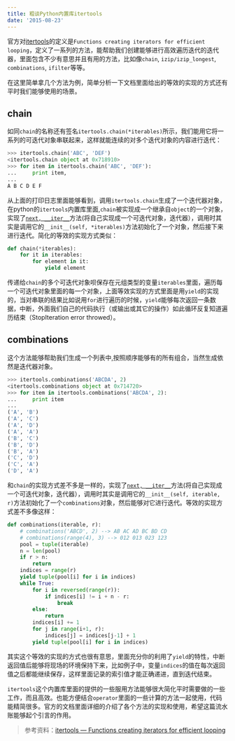 ```yaml
---
title: 粗谈Python内置库itertools
date: '2015-08-23'
---
```


官方对[itertools](https://docs.python.org/2/library/itertools.html#itertools.izip_longest)的定义是`Functions creating iterators for efficient looping`，定义了一系列的方法，能帮助我们创建能够进行高效遍历迭代的迭代器，里面包含不少有意思并且有用的方法，比如像`chain`, `izip/izip_longest`, `combinations`, `ifilter`等等。

在这里简单拿几个方法为例，简单分析一下文档里面给出的等效的实现的方式还有平时我们能够使用的场景。

## chain

如同`chain`的名称还有签名`itertools.chain(*iterables)`所示，我们能用它将一系列的可迭代对象串联起来，这样就能连续的对多个迭代对象的内容进行迭代：

```python
>>> itertools.chain('ABC', 'DEF')
<itertools.chain object at 0x718910>
>>> for item in itertools.chain('ABC', 'DEF'):
...     print item,
...
A B C D E F
```

从上面的打印日志里面能够看到，调用`itertools.chain`生成了一个迭代器对象，在python的`itertools`内置库里面,`chain`被实现成一个继承自`object`的一个对象，实现了[`next, __iter__`](http://www.jianshu.com/p/d3fb22de98ee)方法(将自己实现成一个可迭代对象，迭代器），调用时其实是调用它的`__init__(self, *iterables)`方法初始化了一个对象，然后接下来进行迭代。简化的等效的实现方式类似：

```python
def chain(*iterables):
    for it in iterables:
        for element in it:
            yield element
```
传递给`chain`的多个可迭代对象呗保存在元组类型的变量`iterables`里面，遍历每一个可迭代对象里面的每一个对象，上面等效实现的方式里面是用`yield`的实现的，当对串联的结果比如说用`for`进行遍历的时候，`yield`能够每次返回一条数据，中断，外面我们自己的代码执行（或输出或其它的操作）如此循环反复知道遍历结束（StopIteration error throwed）。

## combinations

这个方法能够帮助我们生成一个列表中,按照顺序能够有的所有组合，当然生成依然是迭代器对象。

```python
>>> itertools.combinations('ABCDA', 2)
<itertools.combinations object at 0x714720>
>>> for item in itertools.combinations('ABCDA', 2):
...     print item
...
('A', 'B')
('A', 'C')
('A', 'D')
('A', 'A')
('B', 'C')
('B', 'D')
('B', 'A')
('C', 'D')
('C', 'A')
('D', 'A')
```
和`chain`的实现方式差不多是一样的，实现了[`next, __iter__`](http://www.jianshu.com/p/d3fb22de98ee)方法(将自己实现成一个可迭代对象，迭代器），调用时其实是调用它的`__init__(self, iterable, r)`方法初始化了一个`combinations`对象，然后能够对它进行迭代。等效的实现方式差不多像这样：

```python
def combinations(iterable, r):
    # combinations('ABCD', 2) --> AB AC AD BC BD CD
    # combinations(range(4), 3) --> 012 013 023 123
    pool = tuple(iterable)
    n = len(pool)
    if r > n:
        return
    indices = range(r)
    yield tuple(pool[i] for i in indices)
    while True:
        for i in reversed(range(r)):
            if indices[i] != i + n - r:
                break
        else:
            return
        indices[i] += 1
        for j in range(i+1, r):
            indices[j] = indices[j-1] + 1
        yield tuple(pool[i] for i in indices)
```

其实这个等效的实现的方式也很有意思，里面充分你的利用了`yield`的特性，中断返回值后能够将现场的环境保持下来，比如例子中，变量`indices`的值在每次返回值之后都能继续保存，这样里面记录的索引值才能正确递进，直到迭代结束。

`itertools`这个内置库里面的提供的一些服用方法能够很大简化平时需要做的一些工作，而且高效。也能方便结合`operator`里面的一些计算的方法一起使用，代码能精简很多。官方的文档里面详细的介绍了各个方法的实现和使用，希望这篇流水账能够起个引言的作用。

> 参考资料：[itertools — Functions creating iterators for efficient looping](https://docs.python.org/2/library/itertools.html#itertools.izip_longest)
